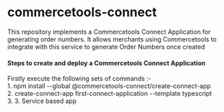 # commercetools-connect
This repository implements a Commercetools Connect Application for generating order numbers. It allows merchants using Commercetools to integrate with this service to generate Order Numbers once created


<h4>Steps to create and deploy a Commercetools Connect Application</h4>
Firstly execute the following sets of commands :- <br>
1. npm install --global @commercetools-connect/create-connect-app <br>
2. create-connect-app first-connect-application --template typescript <br>
3. 3. Service based app